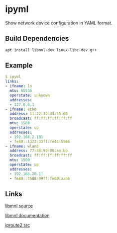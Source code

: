 # ipyml

Show network device configuration in YAML format.

## Build Dependencies

```sh
apt install libmnl-dev linux-libc-dev g++
```

## Example

```yaml
$ ipyml
links:
- ifname: lo
  mtu: 65536
  operstate: unknown
  addresses:
  - 127.0.0.1
- ifname: eth0
  address: 11:22:33:44:55:66
  broadcast: ff:ff:ff:ff:ff:ff
  mtu: 1500
  operstate: up
  addresses:
  - 192.168.2.101
  - fe80::1322:33ff:fe44:5566
- ifname: wlan0
  address: 77:88:99:00:aa:bb
  broadcast: ff:ff:ff:ff:ff:ff
  mtu: 1500
  operstate: up
  addresses:
  - 192.168.20.11
  - fe80::7588:99ff:fe00:aabb

```

## Links

[libmnl source](https://git.netfilter.org/libmnl/tree/src)

[libmnl documentation](https://netfilter.org/projects/libmnl/doxygen/html/modules.html)

[iproute2 src](https://git.kernel.org/pub/scm/network/iproute2/iproute2.git/tree/ip/ipaddress.c)
